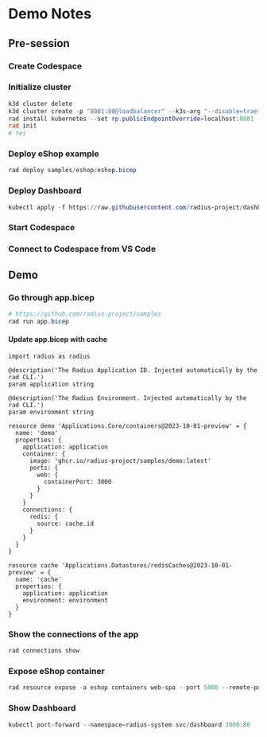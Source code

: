 # Demo Notes

## Pre-session

### Create Codespace

### Initialize cluster

```ps1
k3d cluster delete
k3d cluster create -p "8081:80@loadbalancer" --k3s-arg "--disable=traefik@server:0"
rad install kubernetes --set rp.publicEndpointOverride=localhost:8081
rad init
# Yes
```

### Deploy eShop example

```ps1
rad deploy samples/eshop/eshop.bicep
```

### Deploy Dashboard

```ps1
kubectl apply -f https://raw.githubusercontent.com/radius-project/dashboard/main/deploy/dashboard.yaml
```

### Start Codespace

### Connect to Codespace from VS Code

## Demo

### Go through app.bicep

```ps1
# https://github.com/radius-project/samples
rad run app.bicep
```

#### Update app.bicep with cache

```bicep
import radius as radius

@description('The Radius Application ID. Injected automatically by the rad CLI.')
param application string

@description('The Radius Environment. Injected automatically by the rad CLI.')
param environment string

resource demo 'Applications.Core/containers@2023-10-01-preview' = {
  name: 'demo'
  properties: {
    application: application
    container: {
      image: 'ghcr.io/radius-project/samples/demo:latest'
      ports: {
        web: {
          containerPort: 3000
        }
      }
    }
    connections: {
      redis: {
        source: cache.id
      }
    }
  }
}

resource cache 'Applications.Datastores/redisCaches@2023-10-01-preview' = {
  name: 'cache'
  properties: {
    application: application
    environment: environment
  }
}
```

### Show the connections of the app

```ps1
rad connections show 
```

### Expose eShop container

```ps1
rad resource expose -a eshop containers web-spa --port 5000 --remote-port 80
```

### Show Dashboard

```ps1
kubectl port-forward --namespace=radius-system svc/dashboard 3000:80
```
